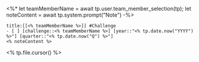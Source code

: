 <%*
let teamMemberName = await tp.user.team_member_selection(tp);
let noteContent = await tp.system.prompt("Note") 
-%>
```ad-warning
title:[[<% teamMemberName %>]] #Challenge
- [ ] [challenge::<% teamMemberName %>] [year::"<% tp.date.now("YYYY") %>"] [quarter::"<% tp.date.now("Q") %>"]
<% noteContent %> 
```
<% tp.file.cursor() %>